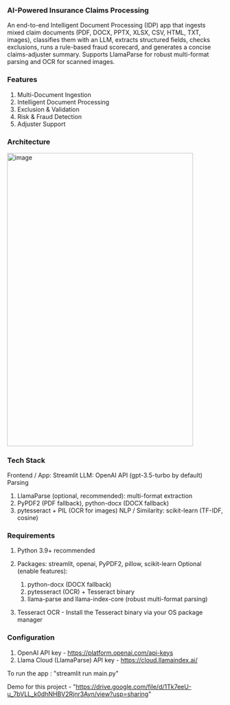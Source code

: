 ### AI-Powered Insurance Claims Processing 

An end-to-end Intelligent Document Processing (IDP) app that ingests mixed claim documents (PDF, DOCX, PPTX, XLSX, CSV, HTML, TXT, images), classifies them with an LLM, extracts structured fields, checks exclusions, runs a rule-based fraud scorecard, and generates a concise claims-adjuster summary. Supports LlamaParse for robust multi-format parsing and OCR for scanned images.

### Features 

1. Multi-Document Ingestion
2. Intelligent Document Processing
3. Exclusion & Validation
4. Risk & Fraud Detection
5. Adjuster Support

### Architecture

<img width="433" height="682" alt="image" src="https://github.com/user-attachments/assets/00078fb6-9a52-4195-88dc-bb6f4113714e" />


### Tech Stack

Frontend / App: Streamlit
LLM: OpenAI API (gpt-3.5-turbo by default)
Parsing
1. LlamaParse (optional, recommended): multi-format extraction
2. PyPDF2 (PDF fallback), python-docx (DOCX fallback)
3. pytesseract + PIL (OCR for images)
NLP / Similarity: scikit-learn (TF-IDF, cosine)

### Requirements

1. Python 3.9+ recommended

2. Packages: streamlit, openai, PyPDF2, pillow, scikit-learn
Optional (enable features): 
    1. python-docx (DOCX fallback) 
    2. pytesseract (OCR) + Tesseract binary
    3. llama-parse and llama-index-core (robust multi-format parsing)
3. Tesseract OCR - Install the Tesseract binary via your OS package manager

### Configuration

1. OpenAI API key - https://platform.openai.com/api-keys
2. Llama Cloud (LlamaParse) API key - https://cloud.llamaindex.ai/


To run the app : "streamlit run main.py"

Demo for this project - "https://drive.google.com/file/d/1Tk7eeU-u_7bVLL_k0dhNHBV2Rjnr3Ayn/view?usp=sharing"
